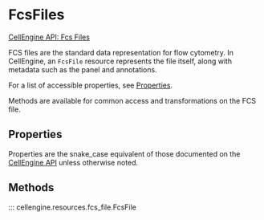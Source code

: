 # FcsFiles

[CellEngine API: Fcs Files](https://docs.cellengine.com/api/#fcs-files)

FCS files are the standard data representation for flow cytometry.  In
CellEngine, an `FcsFile` resource represents the file itself, along with
metadata such as the panel and annotations.

For a list of accessible properties, see [Properties](#properties).

Methods are available for common access and transformations on the FCS file.

## Properties
Properties are the snake_case equivalent of those documented on the
[CellEngine API](https://docs.cellengine.com/api/#fcs_files) unless otherwise noted.

## Methods

::: cellengine.resources.fcs_file.FcsFile

